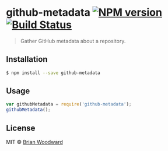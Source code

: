 # github-metadata [![NPM version](https://badge.fury.io/js/github-metadata.svg)](https://npmjs.org/package/github-metadata) [![Build Status](https://travis-ci.org/doowb/github-metadata.svg?branch=master)](https://travis-ci.org/doowb/github-metadata)

> Gather GitHub metadata about a repository.

## Installation

```sh
$ npm install --save github-metadata
```

## Usage

```js
var githubMetadata = require('github-metadata');
githubMetadata();
```

## License

MIT © [Brian Woodward](https://doowb.com)
